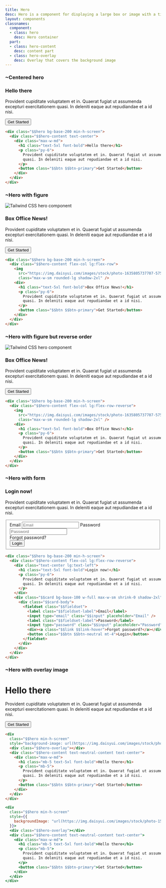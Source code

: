 ```yaml
---
title: Hero
desc: Hero is a component for displaying a large box or image with a title and description.
layout: components
classnames:
  component:
  - class: hero
    desc: Hero container
  part:
  - class: hero-content
    desc: content part
  - class: hero-overlay
    desc: Overlay that covers the background image
---
```


<script>
  import Component from "$components/Component.svelte"
</script>

### ~Centered hero
<div class="hero min-h-[30rem] rounded bg-base-200">
  <div class="text-center hero-content">
    <div class="max-w-md">
      <h3 class="text-5xl font-bold">Hello there</h3>
      <p class="py-6">Provident cupiditate voluptatem et in. Quaerat fugiat ut assumenda excepturi exercitationem quasi. In deleniti eaque aut repudiandae et a id nisi.</p>
      <button class="btn btn-primary">Get Started</button>
    </div>
  </div>
</div>

```html
<div class="$$hero bg-base-200 min-h-screen">
  <div class="$$hero-content text-center">
    <div class="max-w-md">
      <h1 class="text-5xl font-bold">Hello there</h1>
      <p class="py-6">
        Provident cupiditate voluptatem et in. Quaerat fugiat ut assumenda excepturi exercitationem
        quasi. In deleniti eaque aut repudiandae et a id nisi.
      </p>
      <button class="$$btn $$btn-primary">Get Started</button>
    </div>
  </div>
</div>
```


### ~Hero with figure
<div class="hero min-h-[30rem] rounded bg-base-200">
  <div class="flex-col hero-content lg:flex-row">
    <img src="https://img.daisyui.com/images/stock/photo-1635805737707-575885ab0820.webp" class="max-w-sm rounded-lg shadow-2xl" alt="Tailwind CSS hero component" />
    <div>
      <h3 class="text-5xl font-bold">Box Office News!</h3>
      <p class="py-6">Provident cupiditate voluptatem et in. Quaerat fugiat ut assumenda excepturi exercitationem quasi. In deleniti eaque aut repudiandae et a id nisi.</p>
      <button class="btn btn-primary">Get Started</button>
    </div>
  </div>
</div>

```html
<div class="$$hero bg-base-200 min-h-screen">
  <div class="$$hero-content flex-col lg:flex-row">
    <img
      src="https://img.daisyui.com/images/stock/photo-1635805737707-575885ab0820.webp"
      class="max-w-sm rounded-lg shadow-2xl" />
    <div>
      <h1 class="text-5xl font-bold">Box Office News!</h1>
      <p class="py-6">
        Provident cupiditate voluptatem et in. Quaerat fugiat ut assumenda excepturi exercitationem
        quasi. In deleniti eaque aut repudiandae et a id nisi.
      </p>
      <button class="$$btn $$btn-primary">Get Started</button>
    </div>
  </div>
</div>
```


### ~Hero with figure but reverse order
<div class="hero min-h-[30rem] rounded bg-base-200">
  <div class="flex-col hero-content lg:flex-row-reverse">
    <img src="https://img.daisyui.com/images/stock/photo-1635805737707-575885ab0820.webp" class="max-w-sm rounded-lg shadow-2xl" alt="Tailwind CSS hero component" />
    <div>
      <h3 class="text-5xl font-bold">Box Office News!</h3>
      <p class="py-6">Provident cupiditate voluptatem et in. Quaerat fugiat ut assumenda excepturi exercitationem quasi. In deleniti eaque aut repudiandae et a id nisi.</p>
      <button class="btn btn-primary">Get Started</button>
    </div>
  </div>
</div>

```html
<div class="$$hero bg-base-200 min-h-screen">
  <div class="$$hero-content flex-col lg:flex-row-reverse">
    <img
      src="https://img.daisyui.com/images/stock/photo-1635805737707-575885ab0820.webp"
      class="max-w-sm rounded-lg shadow-2xl" />
    <div>
      <h1 class="text-5xl font-bold">Box Office News!</h1>
      <p class="py-6">
        Provident cupiditate voluptatem et in. Quaerat fugiat ut assumenda excepturi exercitationem
        quasi. In deleniti eaque aut repudiandae et a id nisi.
      </p>
      <button class="$$btn $$btn-primary">Get Started</button>
    </div>
  </div>
</div>
```


### ~Hero with form
<div class="hero min-h-[30rem] rounded bg-base-200">
  <div class="flex-col hero-content lg:flex-row-reverse">
    <div class="text-center lg:text-left">
      <h3 class="text-5xl font-bold">Login now!</h3>
      <p class="py-6">Provident cupiditate voluptatem et in. Quaerat fugiat ut assumenda excepturi exercitationem quasi. In deleniti eaque aut repudiandae et a id nisi.</p>
    </div>
    <div class="card shrink-0 w-full max-w-sm shadow-2xl bg-base-100">
      <div class="card-body">
        <fieldset class="fieldset">
          <label class="fieldset-label">Email</label>
          <input type="email" class="input" placeholder="Email" />
          <label class="fieldset-label">Password</label>
          <input type="password" class="input" placeholder="Password" />
          <div><span class="link link-hover">Forgot password?</span></div>
          <button class="btn btn-neutral mt-4">Login</button>
        </fieldset>
      </div>
    </div>
  </div>
</div>

```html
<div class="$$hero bg-base-200 min-h-screen">
  <div class="$$hero-content flex-col lg:flex-row-reverse">
    <div class="text-center lg:text-left">
      <h1 class="text-5xl font-bold">Login now!</h1>
      <p class="py-6">
        Provident cupiditate voluptatem et in. Quaerat fugiat ut assumenda excepturi exercitationem
        quasi. In deleniti eaque aut repudiandae et a id nisi.
      </p>
    </div>
    <div class="$$card bg-base-100 w-full max-w-sm shrink-0 shadow-2xl">
      <div class="$$card-body">
        <fieldset class="$$fieldset">
          <label class="$$fieldset-label">Email</label>
          <input type="email" class="$$input" placeholder="Email" />
          <label class="$$fieldset-label">Password</label>
          <input type="password" class="$$input" placeholder="Password" />
          <div><a class="$$link $$link-hover">Forgot password?</a></div>
          <button class="$$btn $$btn-neutral mt-4">Login</button>
        </fieldset>
      </div>
    </div>
  </div>
</div>
```


### ~Hero with overlay image
<div class="hero min-h-[30rem] rounded" style="background-image: url(https://img.daisyui.com/images/stock/photo-1507358522600-9f71e620c44e.webp);">
  <div class="hero-overlay rounded"></div>
  <div class="text-center hero-content text-neutral-content">
    <div class="max-w-md">
      <h1 class="mb-5 text-5xl font-bold">Hello there</h1>
      <p class="mb-5">Provident cupiditate voluptatem et in. Quaerat fugiat ut assumenda excepturi exercitationem quasi. In deleniti eaque aut repudiandae et a id nisi.</p>
      <button class="btn btn-primary">Get Started</button>
    </div>
  </div>
</div>

```html
<div
  class="$$hero min-h-screen"
  style="background-image: url(https://img.daisyui.com/images/stock/photo-1507358522600-9f71e620c44e.webp);">
  <div class="$$hero-overlay"></div>
  <div class="$$hero-content text-neutral-content text-center">
    <div class="max-w-md">
      <h1 class="mb-5 text-5xl font-bold">Hello there</h1>
      <p class="mb-5">
        Provident cupiditate voluptatem et in. Quaerat fugiat ut assumenda excepturi exercitationem
        quasi. In deleniti eaque aut repudiandae et a id nisi.
      </p>
      <button class="$$btn $$btn-primary">Get Started</button>
    </div>
  </div>
</div>
```
```jsx
<div
  class="$$hero min-h-screen"
  style={{
    backgroundImage: "url(https://img.daisyui.com/images/stock/photo-1507358522600-9f71e620c44e.webp)",
  }}>
  <div class="$$hero-overlay"></div>
  <div class="$$hero-content text-neutral-content text-center">
    <div class="max-w-md">
      <h1 class="mb-5 text-5xl font-bold">Hello there</h1>
      <p class="mb-5">
        Provident cupiditate voluptatem et in. Quaerat fugiat ut assumenda excepturi exercitationem
        quasi. In deleniti eaque aut repudiandae et a id nisi.
      </p>
      <button class="$$btn $$btn-primary">Get Started</button>
    </div>
  </div>
</div>
```

